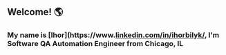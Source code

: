 ## Welcome! :earth_americas:
### My name is [Ihor](https://www.[linkedin.com/in/ihorbilyk/](https://www.linkedin.com/in/ihorbilyk/), I'm Software QA Automation Engineer from Chicago, IL  

